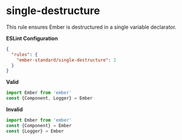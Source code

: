 # single-destructure

This rule ensures Ember is destructured in a single variable declarator.

**ESLint Configuration**

```json
{
  "rules": {
    "ember-standard/single-destructure": 2
  }
}
```

**Valid**

```js
import Ember from 'ember'
const {Component, Logger} = Ember
```

**Invalid**

```js
import Ember from 'ember'
const {Component} = Ember
const {Logger} = Ember
```
